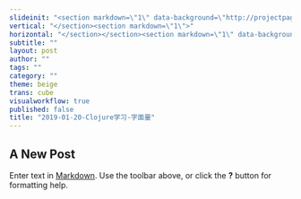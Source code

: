 ```yaml
---
slideinit: "<section markdown=\"1\" data-background=\"http://projectpages.github.io/project-pages/img/slidebackground.png\"><section markdown=\"1\">"
vertical: "</section><section markdown=\"1\">"
horizontal: "</section></section><section markdown=\"1\" data-background=\"http://projectpages.github.io/project-pages/img/slidebackground.png\"><section markdown=\"1\">"
subtitle: ""
layout: post
author: ""
tags: ""
category: ""
theme: beige
trans: cube
visualworkflow: true
published: false
title: "2019-01-20-Clojure学习-字面量"
---
```


## A New Post

Enter text in [Markdown](http://daringfireball.net/projects/markdown/). Use the toolbar above, or click the **?** button for formatting help.

